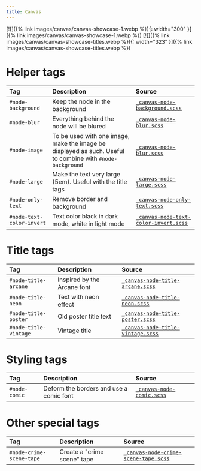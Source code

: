 ```yaml
---
title: Canvas
---
```


[![]({% link images/canvas/canvas-showcase-1.webp %}){: width="300" }]({% link images/canvas/canvas-showcase-1.webp %})
[![]({% link images/canvas/canvas-showcase-titles.webp %}){: width="323" }]({% link images/canvas/canvas-showcase-titles.webp %})

# Helper tags

| Tag   | Description | Source |
|:------|:------------|:-------|
| `#node-background` | Keep the node in the background | [`_canvas-node-background.scss`](https://github.com/ElsaTam/obsidian-fancy-a-story/blob/main/scss/canvas/_canvas-node-background.scss) |
| `#node-blur` | Everything behind the node will be blured | [`_canvas-node-blur.scss`](https://github.com/ElsaTam/obsidian-fancy-a-story/blob/main/scss/canvas/_canvas-node-blur.scss) |
| `#node-image` | To be used with one image, make the image be displayed as such. Useful to combine with `#node-background` | [`_canvas-node-blur.scss`](https://github.com/ElsaTam/obsidian-fancy-a-story/blob/main/scss/canvas/_canvas-node-blur.scss) |
| `#node-large` | Make the text very large (5em). Useful with the title tags | [`_canvas-node-large.scss`](https://github.com/ElsaTam/obsidian-fancy-a-story/blob/main/scss/canvas/_canvas-node-large.scss) |
| `#node-only-text` | Remove border and background | [`_canvas-node-only-text.scss`](https://github.com/ElsaTam/obsidian-fancy-a-story/blob/main/scss/canvas/_canvas-node-only-text.scss) |
| `#node-text-color-invert` | Text color black in dark mode, white in light mode | [`_canvas-node-text-color-invert.scss`](https://github.com/ElsaTam/obsidian-fancy-a-story/blob/main/scss/canvas/_canvas-node-text-color-invert.scss) |

# Title tags

| Tag   | Description | Source |
|:------|:------------|:-------|
| `#node-title-arcane` | Inspired by the Arcane font | [`_canvas-node-title-arcane.scss`](https://github.com/ElsaTam/obsidian-fancy-a-story/blob/main/scss/canvas/_canvas-node-title-arcane.scss) |
| `#node-title-neon` | Text with neon effect | [`_canvas-node-title-neon.scss`](https://github.com/ElsaTam/obsidian-fancy-a-story/blob/main/scss/canvas/_canvas-node-title-neon.scss) |
| `#node-title-poster` | Old poster title text | [`_canvas-node-title-poster.scss`](https://github.com/ElsaTam/obsidian-fancy-a-story/blob/main/scss/canvas/_canvas-node-title-poster.scss) |
| `#node-title-vintage` | Vintage title | [`_canvas-node-title-vintage.scss`](https://github.com/ElsaTam/obsidian-fancy-a-story/blob/main/scss/canvas/_canvas-node-title-vintage.scss) |

# Styling tags

| Tag   | Description | Source |
|:------|:------------|:-------|
| `#node-comic` | Deform the borders and use a comic font | [`_canvas-node-comic.scss`](https://github.com/ElsaTam/obsidian-fancy-a-story/blob/main/scss/canvas/_canvas-node-comic.scss) |

# Other special tags

| Tag   | Description | Source |
|:------|:------------|:-------|
| `#node-crime-scene-tape` | Create a "crime scene" tape | [`_canvas-node-crime-scene-tape.scss`](https://github.com/ElsaTam/obsidian-fancy-a-story/blob/main/scss/canvas/_canvas-node-crime-scene-tape.scss) |